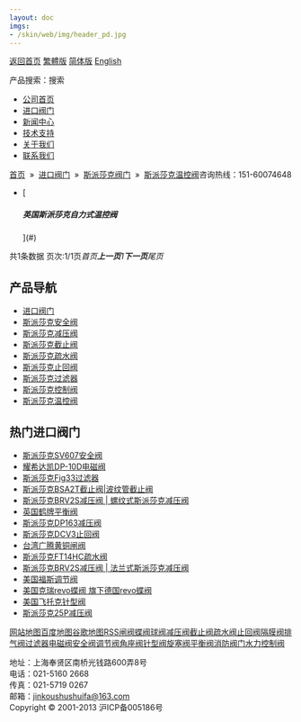 ```yaml
---
layout: doc
imgs:
- /skin/web/img/header_pd.jpg
---
```


[返回首页](/ 'home') [繁體版](#) [简体版](/ '切换到简体中文版') [English](#)

产品搜索：搜索

- [公司首页](/ '公司首页')
- [进口阀门](#)
- [新闻中心](#)
- [技术支持](#)
- [关于我们](#)
- [联系我们](#)

[首页](/)  »  [进口阀门](#)  »  [斯派莎克阀门](#)  »  [斯派莎克温控阀](#)咨询热线：151-60074648

- [

  ##### 英国斯派莎克自力式温控阀

  ](#)

共1条数据 页次:1/1页*首页**上一页**1**下一页**尾页*

## 产品导航

- [进口阀门](#)
- [斯派莎克安全阀](#)
- [斯派莎克减压阀](#)
- [斯派莎克截止阀](#)
- [斯派莎克疏水阀](#)
- [斯派莎克止回阀](#)
- [斯派莎克过滤器](#)
- [斯派莎克控制阀](#)
- [斯派莎克温控阀](#)

## 热门进口阀门

- [斯派莎克SV607安全阀](#)
- [耀希达凯DP-10D电磁阀](/valve/71.html '耀希达凯DP-10D电磁阀')
- [斯派莎克Fig33过滤器](#)
- [斯派莎克BSA2T截止阀|波纹管截止阀](#)
- [斯派莎克BRV2S减压阀 | 螺纹式斯派莎克减压阀](#)
- [英国鹤牌平衡阀](#)
- [斯派莎克DP163减压阀](#)
- [斯派莎克DCV3止回阀](#)
- [台湾广腾黄铜闸阀](#)
- [斯派莎克FT14HC疏水阀](#)
- [斯派莎克BRV2S减压阀 | 法兰式斯派莎克减压阀](#)
- [美国福斯调节阀](/valve/53.html '美国福斯调节阀')
- [美国克瑞revo蝶阀 旗下德国revo蝶阀](/valve/46.html '美国克瑞revo蝶阀 旗下德国revo蝶阀')
- [美国飞托克针型阀](/valve/70.html '美国飞托克针型阀')
- [斯派莎克25P减压阀](#)

[网站地图](#)[百度地图](/baidu.xml)[谷歌地图](/google.xml)[RSS](/rss.xml)[闸阀](#)[蝶阀](#)[球阀](#)[减压阀](#)[截止阀](#)[疏水阀](#)[止回阀](#)[隔膜阀](#)[排气阀](#)[过滤器](#)[电磁阀](#)[安全阀](#)[调节阀](#)[角座阀](#)[针型阀](#)[旋塞阀](#)[平衡阀](#)[消防阀门](#)[水力控制阀](#)

地址：上海奉贤区南桥光钱路600弄8号  
电话：021-5160 2668  
传真：021-5719 0267  
邮箱：jinkoushushuifa@163.com  
Copyright © 2001-2013 沪ICP备005186号

